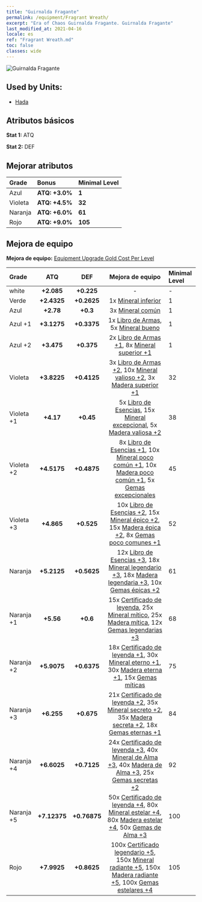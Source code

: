 ```yaml
---
title: "Guirnalda Fragante"
permalink: /equipment/Fragrant Wreath/
excerpt: "Era of Chaos Guirnalda Fragante. Guirnalda Fragante"
last_modified_at: 2021-04-16
locale: es
ref: "Fragrant Wreath.md"
toc: false
classes: wide
---
```


  ![Guirnalda Fragante](/images/e/e_9011.png)

## Used by Units:

* [Hada](/es/units/Sprite/) 


## Atributos básicos
 **Stat 1:** ATQ

 **Stat 2:** DEF

## Mejorar atributos

  |     Grade    |   Bonus | Minimal Level | 
  |:-------------|:--------|:--------------| 
  | Azul | **ATQ: +3.0%** | **1** | 
  | Violeta | **ATQ: +4.5%** | **32** | 
  | Naranja | **ATQ: +6.0%** | **61** | 
  | Rojo | **ATQ: +9.0%** | **105** | 


## Mejora de equipo
 **Mejora de equipo:** [Equipment Upgrade Gold Cost Per Level](/equipment/EquipmentUpgradeCostPerLevel/) 

  |          Grade      | ATQ | DEF | Mejora de equipo | Minimal Level |
  |:--------------------|:---------:|:---------:|:----------------:|:--------------|
  | white | **+2.085** | **+0.225** | - | - |
  | Verde | **+2.4325** | **+0.2625** | 1x [Mineral inferior](/es/Items/mat_1/) | 1 |
  | Azul | **+2.78** | **+0.3** | 3x [Mineral común](/es/Items/mat_6/) | 1 |
  | Azul +1 | **+3.1275** | **+0.3375** | 1x [Libro de Armas](/es/Items/mat_18/), 5x [Mineral bueno](/es/Items/mat_12/) | 1 |
  | Azul +2 | **+3.475** | **+0.375** | 2x [Libro de Armas +1](/es/Items/mat_25/), 8x [Mineral superior +1](/es/Items/mat_19/) | 1 |
  | Violeta | **+3.8225** | **+0.4125** | 3x [Libro de Armas +2](/es/Items/mat_32/), 10x [Mineral valioso +2](/es/Items/mat_26/), 3x [Madera superior +1](/es/Items/mat_20/) | 32 |
  | Violeta +1 | **+4.17** | **+0.45** | 5x [Libro de Esencias](/es/Items/mat_39/), 15x [Mineral excepcional](/es/Items/mat_33/), 5x [Madera valiosa +2](/es/Items/mat_27/) | 38 |
  | Violeta +2 | **+4.5175** | **+0.4875** | 8x [Libro de Esencias +1](/es/Items/mat_46/), 10x [Mineral poco común +1](/es/Items/mat_40/), 10x [Madera poco común +1](/es/Items/mat_41/), 5x [Gemas excepcionales](/es/Items/mat_37/) | 45 |
  | Violeta +3 | **+4.865** | **+0.525** | 10x [Libro de Esencias +2](/es/Items/mat_53/), 15x [Mineral épico +2](/es/Items/mat_47/), 15x [Madera épica +2](/es/Items/mat_48/), 8x [Gemas poco comunes +1](/es/Items/mat_44/) | 52 |
  | Naranja | **+5.2125** | **+0.5625** | 12x [Libro de Esencias +3](/es/Items/mat_60/), 18x [Mineral legendario +3](/es/Items/mat_54/), 18x [Madera legendaria +3](/es/Items/mat_55/), 10x [Gemas épicas +2](/es/Items/mat_51/) | 61 |
  | Naranja +1 | **+5.56** | **+0.6** | 15x [Certificado de leyenda](/es/Items/mat_67/), 25x [Mineral mítico](/es/Items/mat_61/), 25x [Madera mítica](/es/Items/mat_62/), 12x [Gemas legendarias +3](/es/Items/mat_58/) | 68 |
  | Naranja +2 | **+5.9075** | **+0.6375** | 18x [Certificado de leyenda +1](/es/Items/mat_74/), 30x [Mineral eterno +1](/es/Items/mat_68/), 30x [Madera eterna +1](/es/Items/mat_69/), 15x [Gemas míticas](/es/Items/mat_65/) | 75 |
  | Naranja +3 | **+6.255** | **+0.675** | 21x [Certificado de leyenda +2](/es/Items/mat_81/), 35x [Mineral secreto +2](/es/Items/mat_75/), 35x [Madera secreta +2](/es/Items/mat_76/), 18x [Gemas eternas +1](/es/Items/mat_72/) | 84 |
  | Naranja +4 | **+6.6025** | **+0.7125** | 24x [Certificado de leyenda +3](/es/Items/mat_88/), 40x [Mineral de Alma +3](/es/Items/mat_82/), 40x [Madera de Alma +3](/es/Items/mat_83/), 25x [Gemas secretas +2](/es/Items/mat_79/) | 92 |
  | Naranja +5 | **+7.12375** | **+0.76875** | 50x [Certificado de leyenda +4](/es/Items/mat_95/), 80x [Mineral estelar +4](/es/Items/mat_89/), 80x [Madera estelar +4](/es/Items/mat_90/), 50x [Gemas de Alma +3](/es/Items/mat_86/) | 100 |
  | Rojo | **+7.9925** | **+0.8625** | 100x [Certificado legendario +5](/es/Items/mat_102/), 150x [Mineral radiante +5](/es/Items/mat_96/), 150x [Madera radiante +5](/es/Items/mat_97/), 100x [Gemas estelares +4](/es/Items/mat_93/) | 105 |

